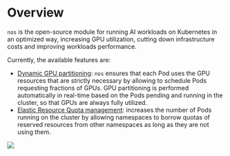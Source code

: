 # Overview

`nos` is the open-source module for running AI workloads on Kubernetes in an optimized way,
increasing GPU utilization, cutting down infrastructure costs and improving workloads performance.

Currently, the available features are:

* [Dynamic GPU partitioning](dynamic-gpu-partitioning/overview.md): `nos` ensures that each Pod uses the GPU resources
that are strictly necessary by allowing to schedule Pods requesting fractions of GPUs. GPU partitioning is performed
automatically in real-time based on the Pods pending and running in the cluster, so that GPUs are always fully utilized.
* [Elastic Resource Quota management](elastic-resource-quota/overview.md): increases the number of Pods running on the
cluster by allowing namespaces to borrow quotas of reserved resources from other namespaces as long as they are
not using them.

![](img/gpu-utilization.png)

